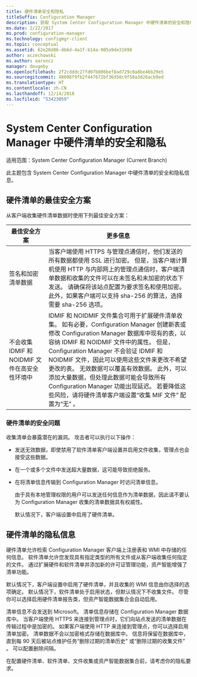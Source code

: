 ```yaml
---
title: 硬件清单安全和隐私
titleSuffix: Configuration Manager
description: 获取 System Center Configuration Manager 中硬件清单的安全和隐私信息。
ms.date: 2/22/2017
ms.prod: configuration-manager
ms.technology: configmgr-client
ms.topic: conceptual
ms.assetid: 62e20d86-db6d-4a1f-b14a-905a9de31698
author: aczechowski
ms.author: aaroncz
manager: dougeby
ms.openlocfilehash: 2f2cdddc27fd07b806bef8ad729c0a8be4bb29e5
ms.sourcegitcommit: 48098f9fb2f447672bf36d50c9f58a3d26acb9ed
ms.translationtype: HT
ms.contentlocale: zh-CN
ms.lasthandoff: 12/14/2018
ms.locfileid: "53423059"
---
```

# <a name="security-and-privacy-for-hardware-inventory-in-system-center-configuration-manager"></a>System Center Configuration Manager 中硬件清单的安全和隐私

适用范围：System Center Configuration Manager (Current Branch)

此主题包含 System Center Configuration Manager 中硬件清单的安全和隐私信息。  

##  <a name="BKMK_Security_HardwareInventory"></a> 硬件清单的最佳安全方案  
 从客户端收集硬件清单数据时使用下列最佳安全方案：  

|最佳安全方案|更多信息|  
|----------------------------|----------------------|  
|签名和加密清单数据|当客户端使用 HTTPS 与管理点通信时，他们发送的所有数据都使用 SSL 进行加密。 但是，当客户端计算机使用 HTTP 与内部网上的管理点通信时，客户端清单数据和收集的文件可以在未签名和未加密的状态下发送。 请确保将该站点配置为要求签名和使用加密。 此外，如果客户端可以支持 sha-256 的算法，选择需要 sha-256 选项。|  
|不会收集 IDMIF 和 NOIDMIF 文件在高安全性环境中|IDMIF 和 NOIDMIF 文件集合可用于扩展硬件清单收集。 如有必要，Configuration Manager 创建新表或修改 Configuration Manager 数据库中现有的表，以容纳 IDMIF 和 NOIDMIF 文件中的属性。 但是，Configuration Manager 不会验证 IDMIF 和 NOIDMIF 文件，因此可以使用这些文件来更改不希望更改的表。 无效数据可以覆盖有效数据。 此外，可以添加大量数据，但处理此数据可能会导致所有 Configuration Manager 功能出现延迟。 若要降低这些风险，请将硬件清单客户端设置“收集 MIF 文件”  配置为“无” 。|  

### <a name="security-issues-for-hardware-inventory"></a>硬件清单的安全问题  
 收集清单会暴露潜在的漏洞。 攻击者可以执行以下操作：  

- 发送无效数据，即使禁用了软件清单客户端设置并启用文件收集，管理点也会接受这些数据。  

- 在一个或多个文件中发送超大量数据，这可能导致拒绝服务。  

- 在将清单信息传输到 Configuration Manager 时访问清单信息。  

  由于具有本地管理权限的用户可以发送任何信息作为清单数据，因此请不要认为 Configuration Manager 收集的清单数据具有权威性。  

  默认情况下，客户端设置中启用了硬件清单。  

##  <a name="BKMK_Privacy_HardwareInventory"></a> 硬件清单的隐私信息  
 硬件清单允许检索 Configuration Manager 客户端上注册表和 WMI 中存储的任何信息。 软件清单允许您发现具有指定类型的所有文件或从客户端收集任何指定的文件。 通过扩展硬件和软件清单并添加新的许可证管理功能，资产智能增强了清单功能。  

 默认情况下，客户端设置中启用了硬件清单，并且收集的 WMI 信息由你选择的选项确定。 默认情况下，软件清单处于启用状态，但默认情况下不收集文件。 尽管你可以选择启用硬件清单报告类，但资产智能数据集合会自动启用。  

 清单信息不会发送到 Microsoft。 清单信息存储在 Configuration Manager 数据库中。 当客户端使用 HTTPS 来连接到管理点时，它们向站点发送的清单数据在传输过程中是加密的。 如果客户端使用 HTTP 来连接到管理点，你可以选择启用清单加密。 清单数据不会以加密格式存储在数据库中。 信息将保留在数据库中，直到每 90 天后被站点维护任务“删除过期的清单历史”  或“删除过期的收集文件”  。 可以配置删除间隔。  

 在配置硬件清单、软件清单、文件收集或资产智能数据集合前，请考虑你的隐私要求。  
